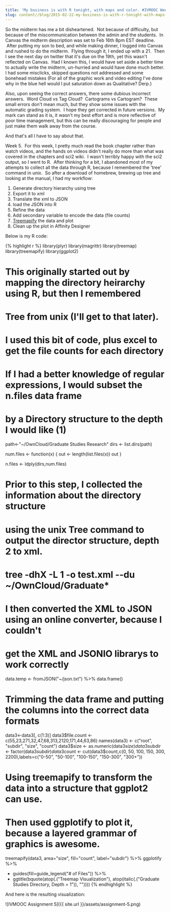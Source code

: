 ```yaml
---
title: 'My business is with R tonight, with maps and color. #IVMOOC Week 5'
slug: content//blog/2015-02-22-my-business-is-with-r-tonight-with-maps-and-color-ivmooc-week-5
---
```

So the midterm has me a bit disheartened.  Not because of difficulty, but because of the miscommunication between the admin and the students.  In Canvas the midterm description was set to Feb 16th 8pm EST deadline.  After putting my son to bed, and while making dinner, I logged into Canvas and rushed to do the midterm.  Flying through it, I ended up with a 21.  Then I see the next day on twitter that it's due on the 19th, yet this wasn't reflected on Canvas.  Had I known this, I would have set aside a better time to actually write the midterm, un-hurried and would have done much better. I had some misclicks, skipped questions not addressed and some bonehead mistakes (For all of the graphic work and video editing I've done why in the blue hell would I put saturation down as Qualitative? Derp.)

Also, upon seeing the correct answers, there some dubious incorrect answers.  Word Cloud vs Tag Cloud?  Cartograms vs Cartogram?  These small errors don't mean much, but they show some issues with the automatic grading system.  I hope they get corrected in future versions.  My mark can stand as it is, it wasn't my best effort and is more reflective of poor time management, but this can be really discouraging for people and just make them walk away from the course.

And that's all I have to say about that.

Week 5.  For this week, I pretty much read the book chapter rather than watch videos, and the hands on videos didn't really do more than what was covered in the chapters and sci2 wiki.  I wasn't terribly happy with the sci2 output, so I went to R.  After thinking for a bit, I abandoned most of my attempts to collect all the data through R, because I remembered the 'tree' command in unix.  So after a download of homebrew, brewing up tree and looking at the manual, I had my workflow:

1. Generate directory hierarchy using tree
2. Export it to xml
3. Translate the xml to JSON
4. load the JSON into R
5. Refine the data
6. Add secondary variable to encode the data (file counts)
7. [Treemapify](https://github.com/wilkox/treemapify) the data and plot
8. Clean up the plot in Affinity Designer

Below is my R code:

{% highlight r %}
library(plyr)
library(magrittr)
library(treemap)
library(treemapify)
library(ggplot2)

# This originally started out by mapping the directory heirarchy using R, but then I remembered
# Tree from unix (I'll get to that later).
# I used this bit of code, plus excel to get the file counts for each directory
# If I had a better knowledge of regular expressions, I would subset the n.files data frame
# by a Directory structure to the depth I would like (1)

path<-"~/OwnCloud/Graduate Studies Research"
dirs <- list.dirs(path)

num.files <- function(x) {
 out <- length(list.files(x))
 out
}

n.files <- ldply(dirs,num.files)

# Prior to this step, I collected the information about the directory structure
# using the unix Tree command to output the director structure, depth 2 to xml.
# tree -dhX -L 1 -o test.xml --du ~/OwnCloud/Graduate*
# I then converted the XML to JSON using an online converter, because I couldn't
# get the XML and JSONIO librarys to work correctly

data.temp <- fromJSON("~/json.txt") %>%
 data.frame()

# Trimming the data frame and putting the columns into the correct data formats

data3<-data3[, c(1:3)]
data3$file.count <- c(55,23,271,32,47,68,313,2120,171,44,63,86)
names(data3) <- c("root", "subdir", "size", "count")
data3$size <- as.numeric(data3$size)
data3$subdir <- factor(data3$subdir)
data3$count <- cut(data3$count,c(0, 50, 100, 150, 300, 2200),labels=c("0-50", "50-100", "100-150", "150-300", "300+"))

# Using treemapify to transform the data into a structure that ggplot2 can use.
# Then used ggplotify to plot it, because a layered grammar of graphics is awesome.

treemapify(data3,
 area="size",
 fill="count",
 label="subdir") %>%
ggplotify %>%
 + guides(fill=guide_legend("# of Files")) %>%
 + ggtitle(bquote(atop(.("Treemap Visualization"), atop(italic(.("Graduate Studies Directory, Depth = 1")), ""))))
 {% endhighlight %}

And here is the resulting visualization:

![IVMOOC Assignment 5]({{ site.url }}/assets/assignment-5.png)
